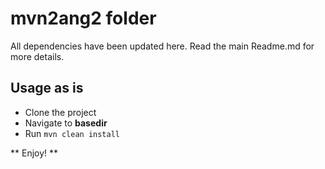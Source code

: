 # mvn2ang2 folder
All dependencies have been updated here. Read the main Readme.md for more details.

## Usage as is
* Clone the project
* Navigate to **basedir** 
* Run `mvn clean install`

** Enjoy! **
